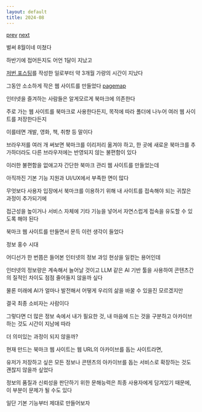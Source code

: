 ```yaml
---
layout: default
title: 2024-08 
---
```


[prev](./1) [next](./3)

벌써 8월이네 미쳤다

하반기에 접어든지도 어언 1달이 지났고

[저번 포스팅](./1.md)를 작성한 일로부터 약 3개월 가량의 시간이 지났다

그동안 소소하게 작은 웹 사이트를 만들었다 [pagemap](https://pagemap.net)

인터넷을 즐겨하는 사람들은 알게모르게 북마크에 의존한다

주로 가는 웹 사이트를 북마크로 사용한다든지, 목적에 따라 폴더에 나누어 여러 웹 사이트를 저장한다든지

이를테면 개발, 영화, 책, 취향 등 말이다

브라우저를 여러 개 써보면 북마크를 이리저리 옮겨야 하고, 한 곳에 새로운 북마크를 추가하더라도 다른 브라우저에는 반영되지 않는 불편함이 있다

이러한 불편함을 없애고자 간단한 북마크 관리 웹 사이트를 만들었는데

아직까진 기본 기능 지원과 UI/UX에서 부족한 면이 많다

무엇보다 사용자 입장에서 북마크를 이용하기 위해 내 사이트를 접속해야 되는 귀찮은 과정이 추가되기에

접근성을 높이거나 서비스 자체에 기타 기능을 넣어서 자연스럽게 접속을 유도할 수 있도록 해야 된다

북마크 웹 사이트를 만들면서 문득 이런 생각이 들었다

정보 홍수 시대

어디선가 한 번쯤은 들어본 인터넷의 정보 과잉 현상을 일컫는 용어인데

인터넷의 정보량은 계속해서 늘어날 것이고 LLM 같은 AI 기반 툴을 사용하여 콘텐츠간의 질적인 차이도 점점 줄어들지 않을까 싶다

물론 미래에 AI가 얼마나 발전해서 어떻게 우리의 삶을 바꿀 수 있을진 모르겠지만

결국 최종 소비자는 사람이다

그렇다면 더 많은 정보 속에서 내가 필요한 것, 내 마음에 드는 것을 구분하고 아카이브하는 것도 시간이 지남에 따라 

더 의미있는 과정이 되지 않을까?

현재 만드는 북마크 웹 사이트는 웹 URL의 아카이브를 돕는 사이트라면,

유저가 저장하고 싶은 모든 정보나 콘텐츠의 아카이브를 돕는 서비스로 확장하는 것도 괜찮지 않을까 싶었다

정보의 품질과 신뢰성을 판단하기 위한 문해능력은 최종 사용자에게 담겨있기 때문에, 이 부분이 문제가 될 수도 있다

일단 기본 기능부터 제대로 만들어보자

